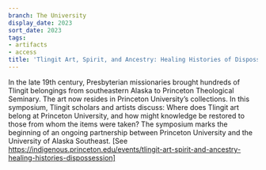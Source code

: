 ```yaml
---
branch: The University
display_date: 2023
sort_date: 2023
tags:
- artifacts
- access
title: 'Tlingit Art, Spirit, and Ancestry: Healing Histories of Dispossession Symposium'
---
```


In the late 19th century, Presbyterian missionaries brought hundreds of Tlingit belongings from southeastern Alaska to Princeton Theological Seminary. The art now resides in Princeton University’s collections. In this symposium, Tlingit scholars and artists discuss: Where does Tlingit art belong at Princeton University, and how might knowledge be restored to those from whom the items were taken? The symposium marks the beginning of an ongoing partnership between Princeton University and the University of Alaska Southeast. [See https://indigenous.princeton.edu/events/tlingit-art-spirit-and-ancestry-healing-histories-dispossession]